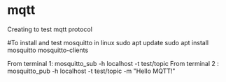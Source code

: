 # mqtt
Creating to test mqtt protocol

#To install and test mosquitto in linux
sudo apt update
sudo apt install mosquitto mosquitto-clients
 
From terminal 1: mosquitto_sub -h localhost -t test/topic
From terminal 2 : mosquitto_pub -h localhost -t test/topic -m "Hello MQTT!"
